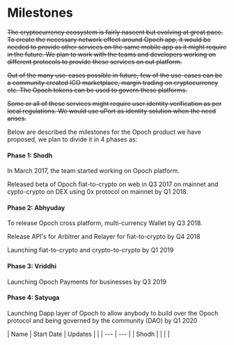 # Milestones

~~The cryptocurrency ecosystem is fairly nascent but evolving at great pace. To create the necessary network effect around Opoch app, it would be needed to provide other services on the same mobile app as it might require in the future. We plan to work with the teams and developers working on different protocols to provide these services on out platform.~~

~~Out of the many use-cases possible in future, few of the use-cases can be a community created ICO marketplace, margin trading on cryptocurrency etc. The Opoch tokens can be used to govern these platforms.~~

~~Some or all of these services might require user identity verification as per local regulations. We would use uPort as identity solution when the need arises.~~

Below are described the milestones for the Opoch product we have proposed, we plan to divide it in 4 phases as:

#### Phase 1: Shodh

In March 2017, the team started working on Opoch platform.

Released beta of Opoch fiat-to-crypto on web in Q3 2017 on mainnet and cypto-crypto on DEX using 0x protocol on mainnet by Q1 2018.

#### Phase 2: Abhyuday

To release Opoch cross platform, multi-currency Wallet by Q3 2018.

Release API's for Arbitrer and Relayer for fiat-to-crypto by Q4 2018

Launching fiat-to-crypto and crypto-to-crypto by Q1 2019

#### Phase 3: Vriddhi

Launching Opoch Payments for businesses by Q3 2019

#### Phase 4: Satyuga

Launching Dapp layer of Opoch to allow anybody to build over the Opoch protocol and being governed by the community \(DAO\) by Q1 2020







| Name | Start Date | Updates |  |
| --- | --- |
| Shodh |  |  |  |

